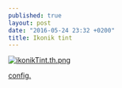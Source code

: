 ```yaml
---
published: true
layout: post
date: "2016-05-24 23:32 +0200"
title: Ikonik tint
---
```

[![ikonikTint.th.png](https://cdn.scrot.moe/images/2016/05/24/ikonikTint.th.png)](https://cdn.scrot.moe/images/2016/05/24/ikonikTint.png)

[config.](https://raw.githubusercontent.com/brontosaurusrex/postbang/master/.config/tint2/tint2rcIkonik)
